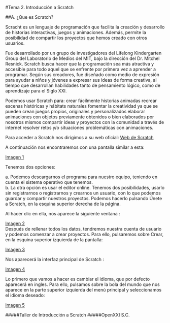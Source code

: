 #Tema 2. Introducción a Scratch
  
##A. ¿Que es Scratch?
  
Scracht es un lenguaje de programación que facilita la creación y desarrollo de historias interactivas, juegos y animaciones. Además, permite la posibilidad de compartir los proyectos que hemos creado con otros usuarios.

Fue desarrollado por un grupo de investigadores del Lifelong Kindergarten Group del Laboratorio de Medios del MIT, bajo la dirección del Dr. Mitchel Resnick.
Scratch busca hacer que la programación sea más atractiva y accesible para todo aquel que se enfrente por primera vez a aprender a programar. Según sus creadores, fue diseñado como medio de expresión para ayudar a niños y jóvenes a expresar sus ideas de forma creativa, al tiempo que desarrollan habilidades tanto de pensamiento lógico, como de aprendizaje para el Siglo XXI.
  
Podemos usar Scratch para: crear fácilmente historias animadas recrear escenas históricas y hábitats naturales
fomentar la creatividad ya que se pueden crean juegos propios, originales y personalizados elaborar animaciones con objetos previamente obtenidos o bien elaborados por nosotros mismos compartir ideas y proyectos con la comunidad a través de internet resolver retos y/o situaciones problemáticas con animaciones.
  
Para acceder a Scratch nos dirigimos a su web oficial: [Web de Scratch](http://scratch.mit.edu/)  
    
A continuación nos encontraremos con una pantalla similar a esta: 
  
[Imagen 1](images/1.jpg)
  
Tenemos dos opciones:  
  
a. Podemos descargarnos el programa para nuestro equipo, teniendo en cuenta el sistema operativo
que tenemos.  
b. La otra opción es usar el editor online. Tenemos dos posibilidades, usarlo sin registrarnos o
registrarnos y crearnos un usuario, con lo que podemos guardar y compartir nuestros proyectos.
Podemos hacerlo pulsando Únete a Scratch, en la esquina superior derecha de la página.
  
Al hacer clic en ella, nos aparece la siguiente ventana :
  
[Imagen 2](images/2.png)  
Después de rellenar todos los datos, tendremos nuestra cuenta de usuario y podemos comenzar a crear proyectos. Para ello, pulsaremos sobre Crear, en la esquina superior izquierda de la pantalla:
  
[Imagen 3](images/3.png)
  
Nos aparecerá la interfaz principal de Scratch :
  
[Imagen 4](images/4.png)  
  
Lo primero que vamos a hacer es cambiar el idioma, que por defecto aparecerá en ingles.
Para ello, pulsamos sobre la bola del mundo que nos aparece en la parte superior izquierda del menú principal y seleccionamos el idioma deseado:
  
[Imagen 5](images/5.png)  
  
#####Taller de Introducción a Scratch
#####OpenXXI S.C.
